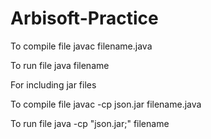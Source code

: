 # Arbisoft-Practice

To compile file
javac filename.java

To run file
java filename

For including jar files

To compile file
javac -cp json.jar filename.java

To run file
java -cp "json.jar;" filename
